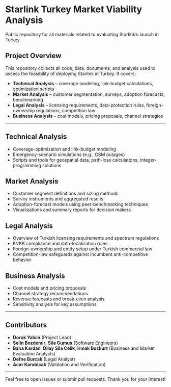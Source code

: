 # Starlink Turkey Market Viability Analysis

Public repository for all materials related to evaluating Starlink’s launch in Turkey.

## Project Overview

This repository collects all code, data, documents, and analysis used to assess the feasibility of deploying Starlink in Turkey. It covers:

- **Technical Analysis** – coverage modeling, link-budget calculations, optimization scripts  
- **Market Analysis** – customer segmentation, surveys, adoption forecasts, benchmarking  
- **Legal Analysis** – licensing requirements, data-protection rules, foreign-ownership regulations, competition law  
- **Business Analysis** – cost models, pricing proposals, channel strategies  

---

## Technical Analysis

- Coverage-optimization and link-budget modeling  
- Emergency-scenario simulations (e.g., GSM outages)  
- Scripts and tools for geospatial data, path-loss calculations, integer-programming solutions  

## Market Analysis

- Customer segment definitions and sizing methods  
- Survey instruments and aggregated results  
- Adoption-forecast models using peer-benchmarking techniques  
- Visualizations and summary reports for decision makers  

## Legal Analysis

- Overview of Turkish licensing requirements and spectrum regulations  
- KVKK compliance and data-localization rules  
- Foreign-ownership and entity setup under Turkish commercial law  
- Competition-law safeguards against incumbent anti-competitive behavior  

## Business Analysis

- Cost models and pricing proposals  
- Channel strategy recommendations  
- Revenue forecasts and break-even analysis  
- Sensitivity analysis for key assumptions  

---

## Contributors

- **Doruk Yalcin** (Project Lead)  
- **Selin Bozdemir**, **Sila Gumus** (Software Engineers)  
- **Baha Kardan**, **Dilay Sila Celik**, **Irmak Bozkurt** (Business and Market Evaluation Analysts)  
- **Defne Burcak** (Legal Analyst) 
- **Acar Karabicak** (Validation and Verification)

---

Feel free to open issues or submit pull requests. Thank you for your interest!
